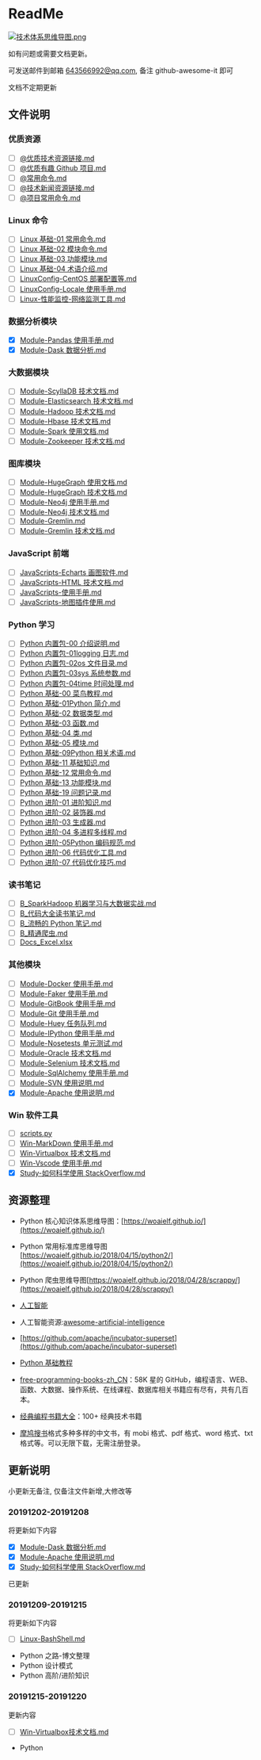 # ReadMe

[![技术体系思维导图.png](https://raw.githubusercontent.com/fansichao/images/master/markdown/01-%E6%8A%80%E6%9C%AF%E7%AC%94%E8%AE%B0%E4%BD%93%E7%B3%BB.png)](https://www.processon.com/view/link/5de7b9a4e4b02996f1dc792d)

如有问题或需要文档更新。

可发送邮件到邮箱 643566992@qq.com, 备注 github-awesome-it 即可

文档不定期更新

## 文件说明

### 优质资源

- [ ] [@优质技术资源链接.md](https://github.com/fansichao/awesome-it/blob/master/docs/@优质技术资源链接.md)
- [ ] [@优质有趣 Github 项目.md](https://github.com/fansichao/awesome-it/blob/master/docs/@优质有趣Github项目.md)
- [ ] [@常用命令.md](https://github.com/fansichao/awesome-it/blob/master/docs/@常用命令.md)
- [ ] [@技术新闻资源链接.md](https://github.com/fansichao/awesome-it/blob/master/docs/@技术新闻资源链接.md)
- [ ] [@项目常用命令.md](https://github.com/fansichao/awesome-it/blob/master/docs/@项目常用命令.md)

### Linux 命令

- [ ] [Linux 基础-01 常用命令.md](https://github.com/fansichao/awesome-it/blob/master/docs/Linux基础-01常用命令.md)
- [ ] [Linux 基础-02 模块命令.md](https://github.com/fansichao/awesome-it/blob/master/docs/Linux基础-02模块命令.md)
- [ ] [Linux 基础-03 功能模块.md](https://github.com/fansichao/awesome-it/blob/master/docs/Linux基础-03功能模块.md)
- [ ] [Linux 基础-04 术语介绍.md](https://github.com/fansichao/awesome-it/blob/master/docs/Linux基础-04术语介绍.md)
- [ ] [LinuxConfig-CentOS 部署配置等.md](https://github.com/fansichao/awesome-it/blob/master/docs/LinuxConfig-CentOS部署配置等.md)
- [ ] [LinuxConfig-Locale 使用手册.md](https://github.com/fansichao/awesome-it/blob/master/docs/LinuxConfig-Locale使用手册.md)
- [ ] [Linux-性能监控-网络监测工具.md](https://github.com/fansichao/awesome-it/blob/master/docs/Linux-性能监控-网络监测工具.md)

### 数据分析模块

- [x] [Module-Pandas 使用手册.md](https://github.com/fansichao/awesome-it/blob/master/docs/Module-Pandas使用手册.md)
- [x] [Module-Dask 数据分析.md](https://github.com/fansichao/awesome-it/blob/master/docs/Module-Dask并行任务调度.md)

### 大数据模块

- [ ] [Module-ScyllaDB 技术文档.md](https://github.com/fansichao/awesome-it/blob/master/docs/Module-ScyllaDB技术文档.md)
- [ ] [Module-Elasticsearch 技术文档.md](https://github.com/fansichao/awesome-it/blob/master/docs/Module-Elasticsearch技术文档.md)
- [ ] [Module-Hadoop 技术文档.md](https://github.com/fansichao/awesome-it/blob/master/docs/Module-Hadoop技术文档.md)
- [ ] [Module-Hbase 技术文档.md](https://github.com/fansichao/awesome-it/blob/master/docs/Module-Hbase技术文档.md)
- [ ] [Module-Spark 使用文档.md](https://github.com/fansichao/awesome-it/blob/master/docs/Module-Spark使用文档.md)
- [ ] [Module-Zookeeper 技术文档.md](https://github.com/fansichao/awesome-it/blob/master/docs/Module-Zookeeper技术文档.md)

### 图库模块

- [ ] [Module-HugeGraph 使用文档.md](https://github.com/fansichao/awesome-it/blob/master/docs/Module-HugeGraph使用文档.md)
- [ ] [Module-HugeGraph 技术文档.md](https://github.com/fansichao/awesome-it/blob/master/docs/Module-HugeGraph技术文档.md)
- [ ] [Module-Neo4j 使用手册.md](https://github.com/fansichao/awesome-it/blob/master/docs/Module-Neo4j使用手册.md)
- [ ] [Module-Neo4j 技术文档.md](https://github.com/fansichao/awesome-it/blob/master/docs/Module-Neo4j技术文档.md)
- [ ] [Module-Gremlin.md](https://github.com/fansichao/awesome-it/blob/master/docs/Module-Gremlin.md)
- [ ] [Module-Gremlin 技术文档.md](https://github.com/fansichao/awesome-it/blob/master/docs/Module-Gremlin技术文档.md)

### JavaScript 前端

- [ ] [JavaScripts-Echarts 画图软件.md](https://github.com/fansichao/awesome-it/blob/master/docs/JavaScripts-Echarts画图软件.md)
- [ ] [JavaScripts-HTML 技术文档.md](https://github.com/fansichao/awesome-it/blob/master/docs/JavaScripts-HTML技术文档.md)
- [ ] [JavaScripts-使用手册.md](https://github.com/fansichao/awesome-it/blob/master/docs/JavaScripts-使用手册.md)
- [ ] [JavaScripts-地图插件使用.md](https://github.com/fansichao/awesome-it/blob/master/docs/JavaScripts-地图插件使用.md)

### Python 学习

- [ ] [Python 内置包-00 介绍说明.md](https://github.com/fansichao/awesome-it/blob/master/docs/Python内置包-00介绍说明.md)
- [ ] [Python 内置包-01logging 日志.md](https://github.com/fansichao/awesome-it/blob/master/docs/Python内置包-01logging日志.md)
- [ ] [Python 内置包-02os 文件目录.md](https://github.com/fansichao/awesome-it/blob/master/docs/Python内置包-02os文件目录.md)
- [ ] [Python 内置包-03sys 系统参数.md](https://github.com/fansichao/awesome-it/blob/master/docs/Python内置包-03sys系统参数.md)
- [ ] [Python 内置包-04time 时间处理.md](https://github.com/fansichao/awesome-it/blob/master/docs/Python内置包-04time时间处理.md)
- [ ] [Python 基础-00 菜鸟教程.md](https://github.com/fansichao/awesome-it/blob/master/docs/Python基础-00菜鸟教程.md)
- [ ] [Python 基础-01Python 简介.md](https://github.com/fansichao/awesome-it/blob/master/docs/Python基础-01Python简介.md)
- [ ] [Python 基础-02 数据类型.md](https://github.com/fansichao/awesome-it/blob/master/docs/Python基础-02数据类型.md)
- [ ] [Python 基础-03 函数.md](https://github.com/fansichao/awesome-it/blob/master/docs/Python基础-03函数.md)
- [ ] [Python 基础-04 类.md](https://github.com/fansichao/awesome-it/blob/master/docs/Python基础-04类.md)
- [ ] [Python 基础-05 模块.md](https://github.com/fansichao/awesome-it/blob/master/docs/Python基础-05模块.md)
- [ ] [Python 基础-09Python 相关术语.md](https://github.com/fansichao/awesome-it/blob/master/docs/Python基础-09Python相关术语.md)
- [ ] [Python 基础-11 基础知识.md](https://github.com/fansichao/awesome-it/blob/master/docs/Python基础-11基础知识.md)
- [ ] [Python 基础-12 常用命令.md](https://github.com/fansichao/awesome-it/blob/master/docs/Python基础-12常用命令.md)
- [ ] [Python 基础-13 功能模块.md](https://github.com/fansichao/awesome-it/blob/master/docs/Python基础-13功能模块.md)
- [ ] [Python 基础-19 问题记录.md](https://github.com/fansichao/awesome-it/blob/master/docs/Python基础-19问题记录.md)
- [ ] [Python 进阶-01 进阶知识.md](https://github.com/fansichao/awesome-it/blob/master/docs/Python进阶-01进阶知识.md)
- [ ] [Python 进阶-02 装饰器.md](https://github.com/fansichao/awesome-it/blob/master/docs/Python进阶-02装饰器.md)
- [ ] [Python 进阶-03 生成器.md](https://github.com/fansichao/awesome-it/blob/master/docs/Python进阶-03生成器.md)
- [ ] [Python 进阶-04 多进程多线程.md](https://github.com/fansichao/awesome-it/blob/master/docs/Python进阶-04多进程多线程.md)
- [ ] [Python 进阶-05Python 编码规范.md](https://github.com/fansichao/awesome-it/blob/master/docs/Python进阶-05Python编码规范.md)
- [ ] [Python 进阶-06 代码优化工具.md](https://github.com/fansichao/awesome-it/blob/master/docs/Python进阶-06代码优化工具.md)
- [ ] [Python 进阶-07 代码优化技巧.md](https://github.com/fansichao/awesome-it/blob/master/docs/Python进阶-07代码优化技巧.md)

### 读书笔记

- [ ] [B_SparkHadoop 机器学习与大数据实战.md](https://github.com/fansichao/awesome-it/blob/master/docs/B_SparkHadoop机器学习与大数据实战.md)
- [ ] [B\_代码大全读书笔记.md](https://github.com/fansichao/awesome-it/blob/master/docs/B_代码大全读书笔记.md)
- [ ] [B\_流畅的 Python 笔记.md](https://github.com/fansichao/awesome-it/blob/master/docs/B_流畅的Python笔记.md)
- [ ] [B\_精通爬虫.md](https://github.com/fansichao/awesome-it/blob/master/docs/B_精通爬虫.md)
- [ ] [Docs_Excel.xlsx](https://github.com/fansichao/awesome-it/blob/master/docs/Docs_Excel.xlsx)

### 其他模块

- [ ] [Module-Docker 使用手册.md](https://github.com/fansichao/awesome-it/blob/master/docs/Module-Docker使用手册.md)
- [ ] [Module-Faker 使用手册.md](https://github.com/fansichao/awesome-it/blob/master/docs/Module-Faker使用手册.md)
- [ ] [Module-GitBook 使用手册.md](https://github.com/fansichao/awesome-it/blob/master/docs/Module-GitBook使用手册.md)
- [ ] [Module-Git 使用手册.md](https://github.com/fansichao/awesome-it/blob/master/docs/Module-Git使用手册.md)
- [ ] [Module-Huey 任务队列.md](https://github.com/fansichao/awesome-it/blob/master/docs/Module-Huey任务队列.md)
- [ ] [Module-IPython 使用手册.md](https://github.com/fansichao/awesome-it/blob/master/docs/Module-IPython使用手册.md)
- [ ] [Module-Nosetests 单元测试.md](https://github.com/fansichao/awesome-it/blob/master/docs/Module-Nosetests单元测试.md)
- [ ] [Module-Oracle 技术文档.md](https://github.com/fansichao/awesome-it/blob/master/docs/Module-Oracle技术文档.md)
- [ ] [Module-Selenium 技术文档.md](https://github.com/fansichao/awesome-it/blob/master/docs/Module-Selenium技术文档.md)
- [ ] [Module-SqlAlchemy 使用手册.md](https://github.com/fansichao/awesome-it/blob/master/docs/Module-SqlAlchemy使用手册.md)
- [ ] [Module-SVN 使用说明.md](https://github.com/fansichao/awesome-it/blob/master/docs/Module-SVN使用说明.md)
- [x] [Module-Apache 使用说明.md](https://github.com/fansichao/awesome-it/blob/master/docs/Module-Apache使用说明.md)

### Win 软件工具

- [ ] [scripts.py](https://github.com/fansichao/awesome-it/blob/master/docs/scripts.py)
- [ ] [Win-MarkDown 使用手册.md](https://github.com/fansichao/awesome-it/blob/master/docs/Win-MarkDown使用手册.md)
- [ ] [Win-Virtualbox 技术文档.md](https://github.com/fansichao/awesome-it/blob/master/docs/Win-Virtualbox技术文档.md)
- [ ] [Win-Vscode 使用手册.md](https://github.com/fansichao/awesome-it/blob/master/docs/Win-Vscode使用手册.md)
- [x] [Study-如何科学使用 StackOverflow.md](https://github.com/fansichao/awesome-it/blob/master/docs/Study-如何科学使用StackOverflow.md)

## 资源整理

- Python 核心知识体系思维导图：[https://woaielf.github.io/](https://woaielf.github.io/)
- Python 常用标准库思维导图[https://woaielf.github.io/2018/04/15/python2/](https://woaielf.github.io/2018/04/15/python2/)
- Python 爬虫思维导图[https://woaielf.github.io/2018/04/28/scrappy/](https://woaielf.github.io/2018/04/28/scrappy/)
- [人工智能](https://github.com/PacktPublishing/Artificial-Intelligence-with-Python)
- 人工智能资源:[awesome-artificial-intelligence](https://github.com/owainlewis/awesome-artificial-intelligence)
- [https://github.com/apache/incubator-superset](https://github.com/apache/incubator-superset)
- [Python 基础教程](http://c.biancheng.net/python/modules/)

- [free-programming-books-zh_CN](https://github.com/justjavac/free-programming-books-zh_CN)：58K 星的 GitHub，编程语言、WEB、函数、大数据、操作系统、在线课程、数据库相关书籍应有尽有，共有几百本。
- [经典编程书籍大全](https://github.com/jobbole/awesome-programming-books)：100+ 经典技术书籍
- [摩鸠搜书](https://www.jiumodiary.com/)格式多种多样的中文书，有 mobi 格式、pdf 格式、word 格式、txt 格式等。可以无限下载，无需注册登录。

## 更新说明

小更新无备注, 仅备注文件新增,大修改等

### 20191202-20191208

将更新如下内容

- [x] [Module-Dask 数据分析.md](https://github.com/fansichao/awesome-it/blob/master/docs/Module-Dask并行任务调度.md)
- [x] [Module-Apache 使用说明.md](https://github.com/fansichao/awesome-it/blob/master/docs/Module-Apache使用说明.md)
- [x] [Study-如何科学使用 StackOverflow.md](https://github.com/fansichao/awesome-it/blob/master/docs/Study-如何科学使用StackOverflow.md)

已更新

### 20191209-20191215

将更新如下内容

- [ ] [Linux-BashShell.md](https://github.com/fansichao/awesome-it/blob/master/docs/Linux-BashShell命令.md)
- Python 之路-博文整理
- Python 设计模式
- Python 高阶/进阶知识

### 20191215-20191220

更新内容
- [ ] [Win-Virtualbox技术文档.md](https://github.com/fansichao/awesome-it/blob/master/docs/Win-Virtualbox技术文档.md)
- Python